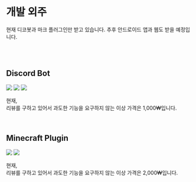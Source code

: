 # 개발 외주
현재 디코봇과 마크 플러그인만 받고 있습니다.
추후 안드로이드 앱과 웹도 받을 예정입니다.

<br>
<br>

## Discord Bot
<img src="https://img.shields.io/badge/typescript-3178C6?style=for-the-badge&logo=typescript&logoColor=white"> <img src="https://img.shields.io/badge/discord.js-5865F2?style=for-the-badge&logo=discord&logoColor=white"> <img src="https://img.shields.io/badge/mysql-4479A1?style=for-the-badge&logo=mysql&logoColor=white">

현재, 
<br>
리뷰를 구하고 있어서 과도한 기능을 요구하지 않는 이상 가격은 1,000₩입니다.

<br>

## Minecraft Plugin
<img src="https://img.shields.io/badge/papermc-62B47A?style=for-the-badge&logo=minecraft&logoColor=black"> <img src="https://img.shields.io/badge/kotlin-7F52FF?style=for-the-badge&logo=kotlin&logoColor=white">

현재, 
<br>
리뷰를 구하고 있어서 과도한 기능을 요구하지 않는 이상 가격은 2,000₩입니다.

